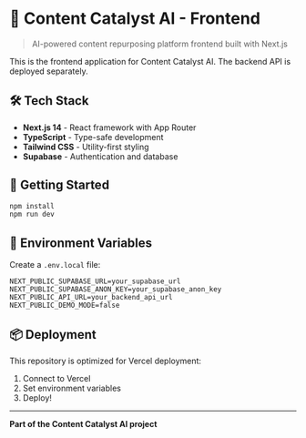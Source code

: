 # 🚀 Content Catalyst AI - Frontend

> AI-powered content repurposing platform frontend built with Next.js

This is the frontend application for Content Catalyst AI. The backend API is deployed separately.

## 🛠 Tech Stack

- **Next.js 14** - React framework with App Router
- **TypeScript** - Type-safe development
- **Tailwind CSS** - Utility-first styling
- **Supabase** - Authentication and database

## 🚀 Getting Started

```bash
npm install
npm run dev
```

## 🔧 Environment Variables

Create a `.env.local` file:

```env
NEXT_PUBLIC_SUPABASE_URL=your_supabase_url
NEXT_PUBLIC_SUPABASE_ANON_KEY=your_supabase_anon_key
NEXT_PUBLIC_API_URL=your_backend_api_url
NEXT_PUBLIC_DEMO_MODE=false
```

## 📦 Deployment

This repository is optimized for Vercel deployment:

1. Connect to Vercel
2. Set environment variables
3. Deploy!

---

**Part of the Content Catalyst AI project**
